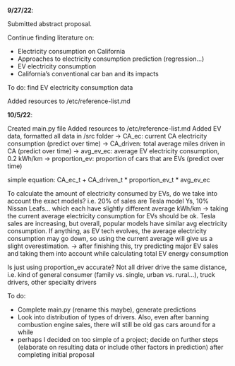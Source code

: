 **9/27/22**:

Submitted abstract proposal.

Continue finding literature on:
- Electricity consumption on California
- Approaches to electricity consumption prediction (regression...)
- EV electricity consumption
- California’s conventional car ban and its impacts

To do: find EV electricity consumption data

Added resources to /etc/reference-list.md


**10/5/22**:

Created main.py file
Added resources to /etc/reference-list.md
Added EV data, formatted all data in /src folder
-> CA_ec: current CA electricity consumption (predict over time)
-> CA_driven: total average miles driven in CA (predict over time)
-> avg_ev_ec: average EV electricity consumption, 0.2 kWh/km
-> proportion_ev: proportion of cars that are EVs (predict over time)
   
   simple equation: CA_ec_t + CA_driven_t * proportion_ev_t * avg_ev_ec

To calculate the amount of electricity consumed by EVs, do we take into account the exact models? i.e. 20% of sales are Tesla model Ys, 10% Nissan Leafs... which each have slightly different average kWh/km
-> taking the current average electricity consumption for EVs should be ok. Tesla sales are increasing, but overall, popular models have similar avg electricity consumption. If anything, as EV tech evolves, the average electricity consumption may go down, so using the current average will give us a slight overestimation.
-> after finishing this, try predicting major EV sales and taking them into account while calculating total EV energy consumption

Is just using proportion_ev accurate? Not all driver drive the same distance, i.e. kind of general consumer (family vs. single, urban vs. rural...), truck drivers, other specialty drivers

To do:
- Complete main.py (rename this maybe), generate predictions
- Look into distribution of types of drivers. Also, even after banning combustion engine sales, there will still be old gas cars around for a while
- perhaps I decided on too simple of a project; decide on further steps (elaborate on resulting data or include other factors in prediction) after completing initial proposal
